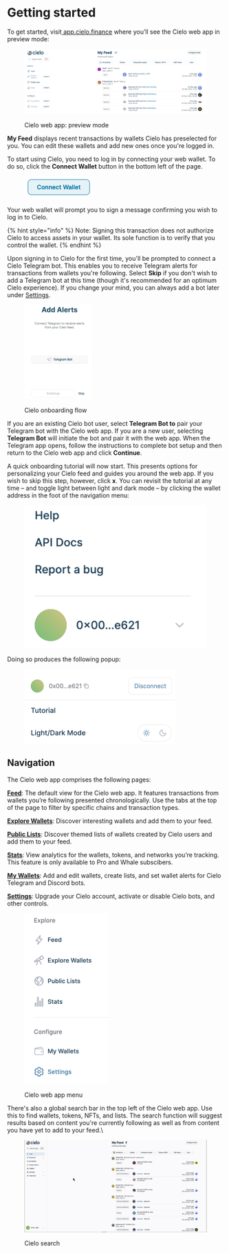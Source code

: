 # Getting started

To get started, visit[ app.cielo.finance](https://app.cielo.finance/) where you’ll see the Cielo web app in preview mode:



<figure><img src=".gitbook/assets/Screenshot 2024-03-02 at 13.01.00.png" alt=""><figcaption><p>Cielo web app: preview mode</p></figcaption></figure>



**My Feed** displays recent transactions by wallets Cielo has preselected for you. You can edit these wallets and add new ones once you're logged in.

To start using Cielo, you need to log in by connecting your web wallet. To do so, click the **Connect Wallet** button in the bottom left of the page.

<figure><img src=".gitbook/assets/Screenshot 2024-03-02 at 13.09.07.png" alt=""><figcaption></figcaption></figure>

Your web wallet will prompt you to sign a message confirming you wish to log in to Cielo.

{% hint style="info" %}
Note: Signing this transaction does not authorize Cielo to access assets in your wallet. Its sole function is to verify that you control the wallet.
{% endhint %}

Upon signing in to Cielo for the first time, you'll be prompted to connect a Cielo Telegram bot. This enables you to receive Telegram alerts for transactions from wallets you're following. Select **Skip** if you don't wish to add a Telegram bot at this time (though it's recommended for an optimum Cielo experience). If you change your mind, you can always add a bot later under [Settings](https://app.cielo.finance/settings).

<figure><img src=".gitbook/assets/Screenshot 2024-03-02 at 13.13.56.png" alt="" width="158"><figcaption><p>Cielo onboarding flow</p></figcaption></figure>

If you are an existing Cielo bot user, select **Telegram Bot to** pair your Telegram bot with the Cielo web app. If you are a new user, selecting **Telegram Bot** will initiate the bot and pair it with the web app. When the Telegram app opens, follow the instructions to complete bot setup and then return to the Cielo web app and click **Continue**.

A quick onboarding tutorial will now start. This presents options for personalizing your Cielo feed and guides you around the web app. If you wish to skip this step, however, click **x**. You can revisit the tutorial at any time – and toggle light between light and dark mode – by clicking the wallet address in the foot of the navigation menu:

<figure><img src=".gitbook/assets/Screenshot 2024-03-03 at 12.55.06.png" alt=""><figcaption></figcaption></figure>

Doing so produces the following popup:

<figure><img src=".gitbook/assets/Screenshot 2024-03-03 at 12.55.57.png" alt="" width="352"><figcaption></figcaption></figure>

## Navigation

The Cielo web app comprises the following pages:

[**Feed**](https://app.cielo.finance/feed): The default view for the Cielo web app. It features transactions from wallets you’re following presented chronologically. Use the tabs at the top of the page to filter by specific chains and transaction types.

[**Explore Wallets**](https://app.cielo.finance/explore-wallets): Discover interesting wallets and add them to your feed.

[**Public Lists**](https://app.cielo.finance/public-lists): Discover themed lists of wallets created by Cielo users and add them to your feed.

[**Stats**](https://app.cielo.finance/stats): View analytics for the wallets, tokens, and networks you’re tracking. This feature is only available to Pro and Whale subscibers.

[**My Wallets**](https://app.cielo.finance/my-wallets): Add and edit wallets, create lists, and set wallet alerts for Cielo Telegram and Discord bots.

[**Settings**](https://app.cielo.finance/settings): Upgrade your Cielo account, activate or disable Cielo bots, and other controls.



<figure><img src=".gitbook/assets/Screenshot 2024-03-02 at 15.08.27.png" alt="" width="195"><figcaption><p>Cielo web app menu</p></figcaption></figure>



There's also a global search bar in the top left of the Cielo web app. Use this to find wallets, tokens, NFTs, and lists. The search function will suggest results based on content you're currently following as well as from content you have yet to add to your feed.\


<figure><img src=".gitbook/assets/search (1).gif" alt=""><figcaption><p>Cielo search</p></figcaption></figure>
